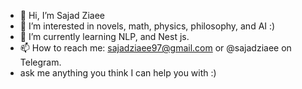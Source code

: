- 👋 Hi, I’m Sajad Ziaee
- 👀 I’m interested in novels, math, physics, philosophy, and AI :)
- 🌱 I’m currently learning NLP, and Nest js.
- 📫 How to reach me: sajadziaee97@gmail.com or @sajadziaee on Telegram.
- ask me anything you think I can help you with :)

